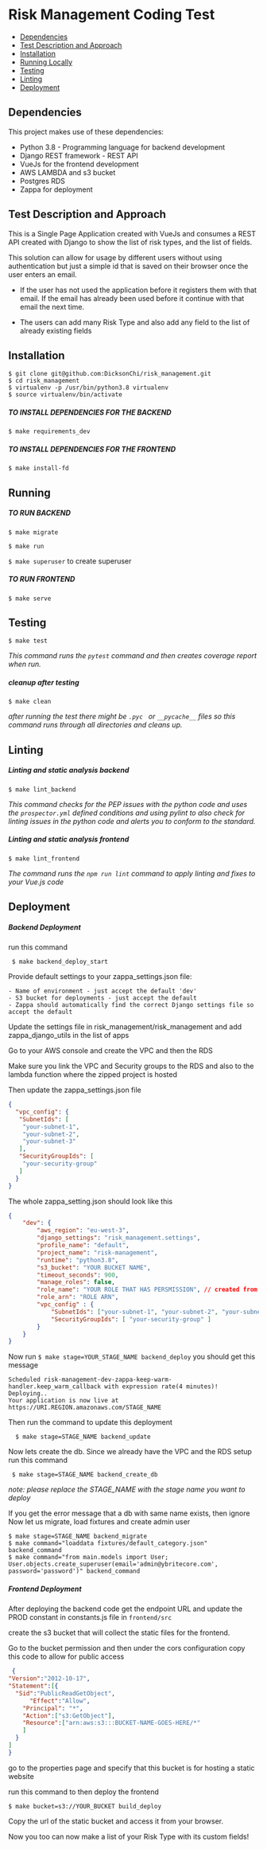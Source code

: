 #  Risk Management Coding Test
* [Dependencies](#dependencies)
* [Test Description and Approach](#test-description-and-approach)
* [Installation](#installation)
* [Running Locally](#running)
* [Testing](#testing)
* [Linting](#testing)
* [Deployment](#deployment)

## Dependencies

This project makes use of these dependencies:

* Python 3.8 - Programming language for backend development
* Django REST framework - REST API
* VueJs for the frontend development
* AWS LAMBDA and s3 bucket
* Postgres RDS
* Zappa for deployment


## Test Description and Approach
This is a Single Page Application created with VueJs and consumes a REST API created with Django
to show the list of risk types, and the list of fields.  

This solution can allow for usage by different users without using 
authentication but just a simple id that is saved on their browser once 
the user enters an email.

* If the user has not used the application before it registers them with
that email. If the email has already been used before it continue with that email the
next time.
  
* The users can add many Risk Type and also add any field to the list of already existing fields

## Installation
```
$ git clone git@github.com:DicksonChi/risk_management.git
$ cd risk_management
$ virtualenv -p /usr/bin/python3.8 virtualenv
$ source virtualenv/bin/activate
```


##### TO INSTALL DEPENDENCIES FOR THE BACKEND
`$ make requirements_dev`

##### TO INSTALL DEPENDENCIES FOR THE FRONTEND
`$ make install-fd`

## Running

##### TO RUN BACKEND
`$ make migrate`
 
`$ make run`
 
`$ make superuser` to create superuser


##### TO RUN FRONTEND
`$ make serve `


## Testing

`$ make test`

 *This command runs the `pytest` command and then creates coverage report when run.* 

##### cleanup after testing
`$ make clean`

 *after running the test there might be `.pyc ` or `__pycache__` files
so this command runs through all directories and cleans up.*


## Linting
##### Linting and static analysis backend
`$ make lint_backend`

*This command checks for the PEP issues with the python code and uses 
the `prospector.yml` defined conditions and using pylint to also check 
for linting issues in the python code and alerts you to conform to the standard.*

##### Linting and static analysis frontend
`$ make lint_frontend`

*The command runs the `npm run lint` command to apply linting
and fixes to your Vue.js code*


## Deployment

##### Backend Deployment
run this command

  ` $ make backend_deploy_start`

Provide default settings to your zappa_settings.json file:

```
- Name of environment - just accept the default 'dev'
- S3 bucket for deployments - just accept the default
- Zappa should automatically find the correct Django settings file so accept the default
```

Update the settings file in risk_management/risk_management and add zappa_django_utils in the list of apps

Go to your AWS console and create the VPC and then the RDS 

Make sure you link the VPC and Security groups to the RDS and also to the lambda function where the zipped project is hosted

Then update the zappa_settings.json file
```json
{
  "vpc_config": {
   "SubnetIds": [
    "your-subnet-1",
    "your-subnet-2",
    "your-subnet-3"
   ],
   "SecurityGroupIds": [
    "your-security-group"
   ]
  }
}
```

The whole zappa_setting.json should look like this
```json
{
    "dev": {
        "aws_region": "eu-west-3",
        "django_settings": "risk_management.settings",
        "profile_name": "default",
        "project_name": "risk-management",
        "runtime": "python3.8",
        "s3_bucket": "YOUR BUCKET NAME",
        "timeout_seconds": 900,
        "manage_roles": false,
        "role_name": "YOUR ROLE THAT HAS PERSMISSION", // created from aws with your IAM configuration
        "role_arn": "ROLE ARN",
        "vpc_config" : {
            "SubnetIds": ["your-subnet-1", "your-subnet-2", "your-subnet-3"],
            "SecurityGroupIds": [ "your-security-group" ]
        }
    }
}
```

Now run `$ make stage=YOUR_STAGE_NAME backend_deploy`
you should get this message 
  ```
  Scheduled risk-management-dev-zappa-keep-warm-handler.keep_warm_callback with expression rate(4 minutes)!
  Deploying..
  Your application is now live at https://URI.REGION.amazonaws.com/STAGE_NAME
  ```

Then run the command to update this deployment

   ```
     $ make stage=STAGE_NAME backend_update
   ```

Now lets create the db. Since we already have the VPC and the RDS setup
run this command
  ```
   $ make stage=STAGE_NAME backend_create_db
   ```
*note: please replace the STAGE_NAME with the stage name you want to deploy*

If you get the error message that a db with same name exists, then ignore
 Now let us migrate, load fixtures and create admin user
```
$ make stage=STAGE_NAME backend_migrate
$ make command="loaddata fixtures/default_category.json" backend_command
$ make command="from main.models import User; User.objects.create_superuser(email='admin@ybritecore.com', password='password')" backend_command
```

##### Frontend Deployment
After deploying the backend code get the endpoint URL and update the PROD constant in constants.js file in 
`frontend/src` 

create the s3 bucket that will collect the static files for the frontend.

Go to the bucket permission and then under the cors configuration copy this code to allow for public access
  ``` json
   {
  "Version":"2012-10-17",
  "Statement":[{
	"Sid":"PublicReadGetObject",
        "Effect":"Allow",
	  "Principal": "*",
      "Action":["s3:GetObject"],
      "Resource":["arn:aws:s3:::BUCKET-NAME-GOES-HERE/*"
      ]
    }
  ]
}
  ```

go to the properties page and specify that this bucket is for hosting a static website

run this command to then deploy the frontend

  `$ make bucket=s3://YOUR_BUCKET build_deploy`

Copy the url of the static bucket and access it from your browser.

Now you too can now make a list of your Risk Type with its custom fields!
